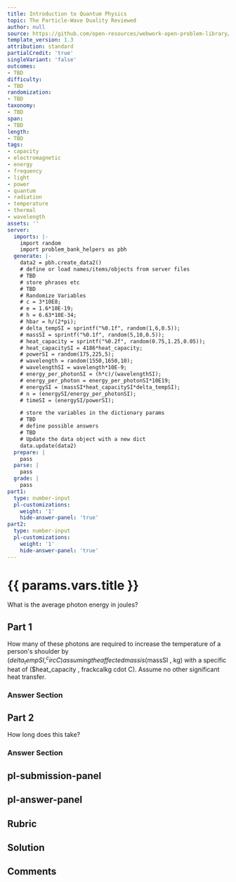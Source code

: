 ```yaml
---
title: Introduction to Quantum Physics
topic: The Particle-Wave Duality Reviewed
author: null
source: https://github.com/open-resources/webwork-open-problem-library/tree/master/Contrib/BrockPhysics/College_Physics_Urone/29.Introduction_to_Quantum_Physics/29-08.The_Particle_Wave_Duality_Reviewed/NU_U17_29_08_003.pg
template_version: 1.3
attribution: standard
partialCredit: 'true'
singleVariant: 'false'
outcomes:
- TBD
difficulty:
- TBD
randomization:
- TBD
taxonomy:
- TBD
span:
- TBD
length:
- TBD
tags:
- capacity
- electromagnetic
- energy
- frequency
- light
- power
- quantum
- radiation
- temperature
- thermal
- wavelength
assets: ''
server:
  imports: |-
    import random
    import problem_bank_helpers as pbh
  generate: |-
    data2 = pbh.create_data2()
    # define or load names/items/objects from server files
    # TBD
    # store phrases etc
    # TBD
    # Randomize Variables
    # c = 3*10E8;
    # e = 1.6*10E-19;
    # h = 6.63*10E-34;
    # hbar = h/(2*pi);
    # delta_tempSI = sprintf("%0.1f", random(1,6,0.5));
    # massSI = sprintf("%0.1f", random(5,10,0.5));
    # heat_capacity = sprintf("%0.2f", random(0.75,1.25,0.05));
    # heat_capacitySI = 4186*heat_capacity;
    # powerSI = random(175,225,5);
    # wavelength = random(1550,1650,10);
    # wavelengthSI = wavelength*10E-9;
    # energy_per_photonSI = (h*c)/(wavelengthSI);
    # energy_per_photon = energy_per_photonSI*10E19;
    # energySI = (massSI*heat_capacitySI*delta_tempSI);
    # n = (energySI/energy_per_photonSI);
    # timeSI = (energySI/powerSI);

    # store the variables in the dictionary params
    # TBD
    # define possible answers
    # TBD
    # Update the data object with a new dict
    data.update(data2)
  prepare: |
    pass
  parse: |
    pass
  grade: |
    pass
part1:
  type: number-input
  pl-customizations:
    weight: '1'
    hide-answer-panel: 'true'
part2:
  type: number-input
  pl-customizations:
    weight: '1'
    hide-answer-panel: 'true'
---
```


# {{ params.vars.title }} 


What is the average photon energy in joules?

## Part 1 
How many of these photons are required to increase the temperature of a person's shoulder by ($delta_tempSI , ^circC) assuming the affected mass is ($massSI , kg) with a specific heat of ($heat_capacity , frackcalkg cdot C). Assume no other significant heat transfer. 


 ### Answer Section

## Part 2 
How long does this take? 


 ### Answer Section


## pl-submission-panel 


## pl-answer-panel 


## Rubric 


## Solution 


## Comments 


